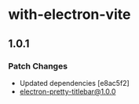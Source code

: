 # with-electron-vite

## 1.0.1

### Patch Changes

- Updated dependencies [e8ac5f2]
- electron-pretty-titlebar@1.0.0
